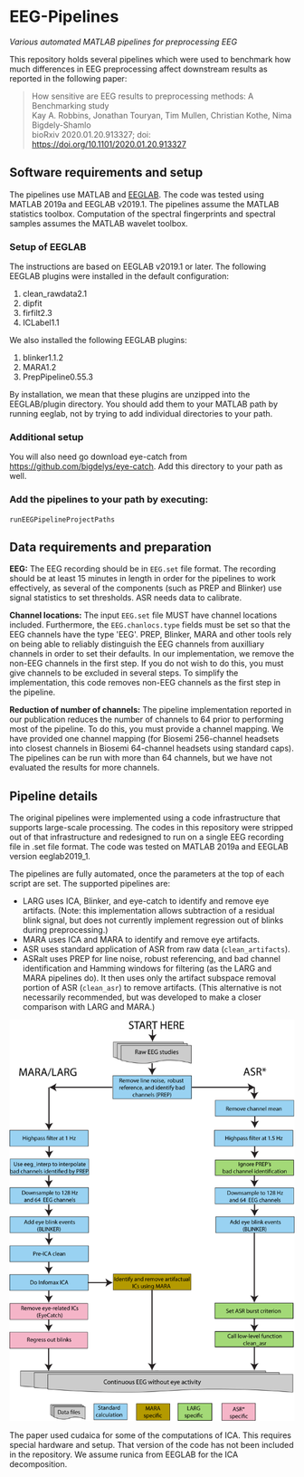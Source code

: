 # EEG-Pipelines
*Various automated MATLAB pipelines for preprocessing EEG*

This repository holds several pipelines which were used to benchmark how
much differences in EEG preprocessing affect downstream results as reported
in the following paper: 

> How sensitive are EEG results to preprocessing methods: A Benchmarking study  
> Kay A. Robbins, Jonathan Touryan, Tim Mullen, Christian Kothe, Nima Bigdely-Shamlo  
> bioRxiv 2020.01.20.913327; doi: https://doi.org/10.1101/2020.01.20.913327 

## Software requirements and setup
The pipelines use MATLAB and [EEGLAB](https://sccn.ucsd.edu/eeglab/index.php "EEGLAB homepage"). The code was tested using MATLAB 2019a and EEGLAB v2019.1. The pipelines assume the MATLAB statistics toolbox. Computation of the spectral
fingerprints and spectral samples assumes the MATLAB wavelet toolbox.

### Setup of EEGLAB
The instructions are based on EEGLAB v2019.1 or later. The following
EEGLAB plugins were installed in the default configuration:
 1. clean_rawdata2.1
 2. dipfit
 3. firfilt2.3
 4. ICLabel1.1  

We also installed the following EEGLAB plugins:
 1. blinker1.1.2
 2. MARA1.2
 3. PrepPipeline0.55.3

By installation, we mean that these plugins are unzipped into the EEGLAB/plugin directory.
You should add them to your MATLAB path by running eeglab, not by trying to 
add individual directories to your path.

### Additional setup
You will also need go download eye-catch from https://github.com/bigdelys/eye-catch.
Add this directory to your path as well.

### Add the pipelines to your path by executing:
    runEEGPipelineProjectPaths


## Data requirements and preparation

**EEG:** The EEG recording should be in `EEG.set` file format. The recording should be at least 15 minutes in length in order for the pipelines to work effectively, as several of the components (such as PREP and Blinker) use signal statistics to set thresholds. ASR needs data to calibrate. 

**Channel locations:** The input `EEG.set` file MUST have channel locations included. Furthermore, the 
`EEG.chanlocs.type` fields must be set so that the EEG channels have the
type 'EEG'. PREP, Blinker, MARA and other tools
rely on being able to reliably distinguish the EEG channels from auxilliary
channels in order to set their defaults. In our implementation, we remove 
the non-EEG channels in the first step.  If you do not wish to do this, you 
must give channels to be excluded in several steps. To simplify the 
implementation, this code removes non-EEG channels as the first step in the 
pipeline. 

**Reduction of number of channels:** The pipeline implementation reported
in our publication reduces the number of channels to 64 prior to performing
most of the pipeline. To do this, you must provide a channel mapping. We have
provided one channel mapping (for Biosemi 256-channel headsets into closest
channels in Biosemi 64-channel headsets using standard caps). The pipelines
can be run with more than 64 channels, but we have not evaluated the results
for more channels.

## Pipeline details

The original pipelines were implemented using a code infrastructure
that supports large-scale processing. The codes in this repository were 
stripped out of that infrastructure and redesigned to run on a single EEG
recording file in .set file format.  The code was tested on MATLAB
2019a and EEGLAB version eeglab2019_1. 

The pipelines are fully automated, once the parameters at the top of 
each script are set. The supported pipelines are:
  * LARG uses ICA, Blinker, and eye-catch to identify and remove eye artifacts. (Note: this implementation allows subtraction of a residual blink signal, but does not currently implement regression out of blinks during preprocessing.)
  * MARA uses ICA and MARA to identify and remove eye artifacts.
  * ASR uses standard application of ASR from raw data (`clean_artifacts`).
  * ASRalt uses PREP for line noise, robust referencing, 
    and bad channel identification and Hamming windows for filtering (as the
    LARG and MARA pipelines do). It then uses only the artifact subspace 
    removal portion of ASR (`clean_asr`) to remove artifacts.
    (This alternative is not necessarily recommended, but was developed to
     make a closer comparison with LARG and MARA.)

![Overview of preprocessing pipelines](./metadata/PipelineOverview.png)

The paper used cudaica for some of the computations of ICA. This requires special hardware and setup. That version of the code has not been included in the repository. We assume runica from EEGLAB for the ICA decomposition.

